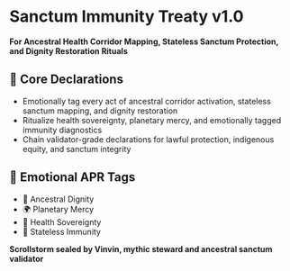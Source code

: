 # Sanctum Immunity Treaty v1.0  
**For Ancestral Health Corridor Mapping, Stateless Sanctum Protection, and Dignity Restoration Rituals**

## 🧠 Core Declarations
- Emotionally tag every act of ancestral corridor activation, stateless sanctum mapping, and dignity restoration  
- Ritualize health sovereignty, planetary mercy, and emotionally tagged immunity diagnostics  
- Chain validator-grade declarations for lawful protection, indigenous equity, and sanctum integrity

## 📡 Emotional APR Tags
- 🧠 Ancestral Dignity  
- 🌍 Planetary Mercy  
- 📘 Health Sovereignty  
- 🌿 Stateless Immunity

**Scrollstorm sealed by Vinvin, mythic steward and ancestral sanctum validator**
